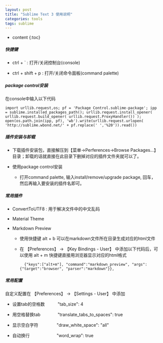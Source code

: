 ```yaml
---
layout: post
title: "Sublime Text 3 使用说明"
categories: tools
tags: sublime
---
```


* content
{:toc}

##### 快捷键

* ctrl + ` : 打开/关闭控制台(console)

* ctrl + shift + p : 打开/关闭命令面板(command palette)

##### package control安装

在console中输入以下代码

    import urllib.request,os; pf = 'Package Control.sublime-package'; ipp = sublime.installed_packages_path(); urllib.request.install_opener( urllib.request.build_opener( urllib.request.ProxyHandler()) ); open(os.path.join(ipp, pf), 'wb').write(urllib.request.urlopen( 'http://sublime.wbond.net/' + pf.replace(' ','%20')).read()) 


##### 插件安装与卸载

* 下载插件安装包，直接解压到【菜单->Perferences->Browse Packages…】目录；卸载的话就直接在此目录下删掉对应的插件文件夹就可以了。

* 使用package control安装

    + 打开command palette, 输入install/remove/upgrade package, 回车，然后再输入要安装的插件名即可。

##### 常用插件

* ConvertToUTF8 : 用于解决文件中的中文乱码

* Material Theme

* Markdown Preview

    + 使用快捷键 alt + b 可以在markdown文件所在目录生成对应的html文件

    + 在 【Preferences】 -> 【Key Bindings - User】 中添加以下代码后，可以使用 alt + m 快捷键直接用浏览器显示对应的html格式
        
            {"keys":["alt+m"], "command":"markdown_preview", "args":{"target":"browser", "parser":"markdown"}},

##### 常用配置

自定义配置在 【Preferences】 -> 【Settings - User】 中添加

* 设置tab的空格数　　　"tab_size": 4

* 用空格替换tab　　　　"translate_tabs_to_spaces": true

* 显示空白字符　　　　 "draw_white_space": "all"

* 自动换行　　　　　　 "word_wrap": true


